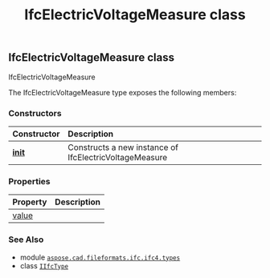﻿---
title: IfcElectricVoltageMeasure class
second_title: Aspose.CAD for Python via .NET API References
description: 
type: docs
weight: 490
url: /python-net/aspose.cad.fileformats.ifc.ifc4.types/ifcelectricvoltagemeasure/
is_root: false
---

## IfcElectricVoltageMeasure class

IfcElectricVoltageMeasure



The IfcElectricVoltageMeasure type exposes the following members:

### Constructors
| Constructor | Description |
| :- | :- |
| [__init__](/cad/python-net/aspose.cad.fileformats.ifc.ifc4.types/ifcelectricvoltagemeasure/__init__/#) | Constructs a new instance of IfcElectricVoltageMeasure |


### Properties
| Property | Description |
| :- | :- |
| [value](/cad/python-net/aspose.cad.fileformats.ifc.ifc4.types/ifcelectricvoltagemeasure/value) |  |



### See Also
* module [`aspose.cad.fileformats.ifc.ifc4.types`](..)
* class [`IIfcType`](/cad/python-net/aspose.cad.fileformats.ifc/iifctype)
